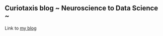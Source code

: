 ## Curiotaxis blog  ~ Neuroscience to Data Science ~

Link to [my blog][1]


[1]: http://tyokogawa.github.io/
